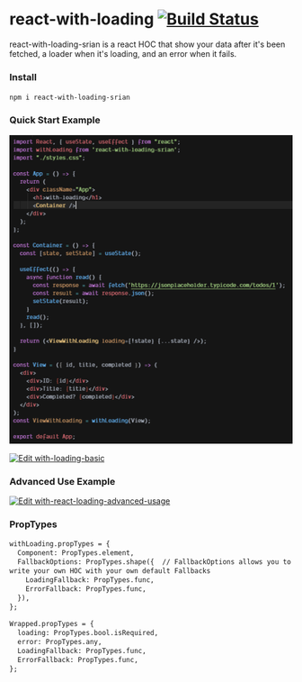 # react-with-loading [![Build Status](https://travis-ci.org/srianbury/react-with-loading.svg?branch=master)](https://travis-ci.org/srianbury/react-with-loading)

react-with-loading-srian is a react HOC that show your data after it's been fetched, a loader when it's loading, and an error when it fails.

### Install
`npm i react-with-loading-srian`

### Quick Start Example
![Basic Example](https://github.com/srianbury/react-with-loading/blob/master/images/basic_example.PNG)

[![Edit with-loading-basic](https://codesandbox.io/static/img/play-codesandbox.svg)](https://codesandbox.io/s/confident-archimedes-om29l?fontsize=14&hidenavigation=1&theme=dark)

### Advanced Use Example
[![Edit with-react-loading-advanced-usage](https://codesandbox.io/static/img/play-codesandbox.svg)](https://codesandbox.io/s/festive-wildflower-xxtpr?fontsize=14&hidenavigation=1&theme=dark)

### PropTypes
```
withLoading.propTypes = {
  Component: PropTypes.element,
  FallbackOptions: PropTypes.shape({  // FallbackOptions allows you to write your own HOC with your own default Fallbacks
    LoadingFallback: PropTypes.func,
    ErrorFallback: PropTypes.func,
  }),
};
```
```
Wrapped.propTypes = {
  loading: PropTypes.bool.isRequired,
  error: PropTypes.any,
  LoadingFallback: PropTypes.func,
  ErrorFallback: PropTypes.func,
};
```
